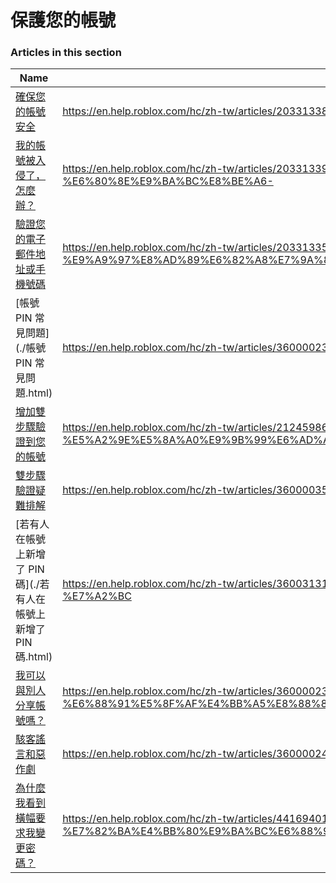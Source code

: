 # 保護您的帳號  
### Articles in this section
Name|URL
-|-
[確保您的帳號安全](./確保您的帳號安全.html) |https://en.help.roblox.com/hc/zh-tw/articles/203313380-%E7%A2%BA%E4%BF%9D%E6%82%A8%E7%9A%84%E5%B8%B3%E8%99%9F%E5%AE%89%E5%85%A8
[我的帳號被入侵了，怎麼辦？](./我的帳號被入侵了，怎麼辦？.html) |https://en.help.roblox.com/hc/zh-tw/articles/203313390-%E6%88%91%E7%9A%84%E5%B8%B3%E8%99%9F%E8%A2%AB%E5%85%A5%E4%BE%B5%E4%BA%86-%E6%80%8E%E9%BA%BC%E8%BE%A6-
[驗證您的電子郵件地址或手機號碼](./驗證您的電子郵件地址或手機號碼.html) |https://en.help.roblox.com/hc/zh-tw/articles/203313350-%E9%A9%97%E8%AD%89%E6%82%A8%E7%9A%84%E9%9B%BB%E5%AD%90%E9%83%B5%E4%BB%B6%E5%9C%B0%E5%9D%80%E6%88%96%E6%89%8B%E6%A9%9F%E8%99%9F%E7%A2%BC
[帳號 PIN 常見問題](./帳號 PIN 常見問題.html) |https://en.help.roblox.com/hc/zh-tw/articles/360000239523-%E5%B8%B3%E8%99%9F-PIN-%E5%B8%B8%E8%A6%8B%E5%95%8F%E9%A1%8C
[增加雙步驟驗證到您的帳號](./增加雙步驟驗證到您的帳號.html) |https://en.help.roblox.com/hc/zh-tw/articles/212459863-%E5%A2%9E%E5%8A%A0%E9%9B%99%E6%AD%A5%E9%A9%9F%E9%A9%97%E8%AD%89%E5%88%B0%E6%82%A8%E7%9A%84%E5%B8%B3%E8%99%9F
[雙步驟驗證疑難排解](./雙步驟驗證疑難排解.html) |https://en.help.roblox.com/hc/zh-tw/articles/360000350706-%E9%9B%99%E6%AD%A5%E9%A9%9F%E9%A9%97%E8%AD%89%E7%96%91%E9%9B%A3%E6%8E%92%E8%A7%A3
[若有人在帳號上新增了 PIN 碼](./若有人在帳號上新增了 PIN 碼.html) |https://en.help.roblox.com/hc/zh-tw/articles/360031316752-%E8%8B%A5%E6%9C%89%E4%BA%BA%E5%9C%A8%E5%B8%B3%E8%99%9F%E4%B8%8A%E6%96%B0%E5%A2%9E%E4%BA%86-PIN-%E7%A2%BC
[我可以與別人分享帳號嗎？](./我可以與別人分享帳號嗎？.html) |https://en.help.roblox.com/hc/zh-tw/articles/360000236103-%E6%88%91%E5%8F%AF%E4%BB%A5%E8%88%87%E5%88%A5%E4%BA%BA%E5%88%86%E4%BA%AB%E5%B8%B3%E8%99%9F%E5%97%8E-
[駭客謠言和惡作劇](./駭客謠言和惡作劇.html) |https://en.help.roblox.com/hc/zh-tw/articles/360000240346-%E9%A7%AD%E5%AE%A2%E8%AC%A0%E8%A8%80%E5%92%8C%E6%83%A1%E4%BD%9C%E5%8A%87
[為什麼我看到橫幅要求我變更密碼？](./為什麼我看到橫幅要求我變更密碼？.html) |https://en.help.roblox.com/hc/zh-tw/articles/4416940180500-%E7%82%BA%E4%BB%80%E9%BA%BC%E6%88%91%E7%9C%8B%E5%88%B0%E6%A9%AB%E5%B9%85%E8%A6%81%E6%B1%82%E6%88%91%E8%AE%8A%E6%9B%B4%E5%AF%86%E7%A2%BC-